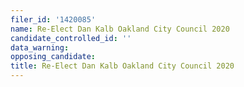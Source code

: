 ```yaml
---
filer_id: '1420085'
name: Re-Elect Dan Kalb Oakland City Council 2020
candidate_controlled_id: ''
data_warning: 
opposing_candidate: 
title: Re-Elect Dan Kalb Oakland City Council 2020
---
```

